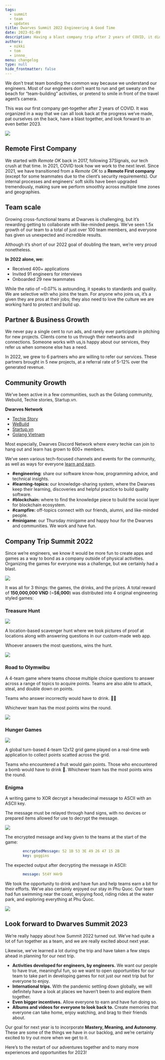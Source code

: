 ```yaml
---
tags: 
  - summit
  - team 
  - updates
title: Dwarves Summit 2022 Engineering A Good Time
date: 2023-01-09
description: Having a blast company trip after 2 years of COVID, it didn’t happen in a common way. We planned our trip differently than others and designed apps for everyone to play as a way to bond as company outside physical activities.
authors: 
  - nikki
  - tom
  - innno_
menu: changelog
type: null
hide_frontmatter: false
---
```


We don’t treat team bonding the common way because we understand our engineers. Most of our engineers don’t want to run and get sweaty on the beach for “team-building” activities, or pretend to smile in front of the travel agent’s camera.

This was our first company get-together after 2 years of COVID. It was organized in a way that we can all look back at the progress we’ve made, pat ourselves on the back, have a blast together, and look forward to an even better 2023.

![](assets/2022-dwarves-summit-engineering-a-good-time_50d7ea1e7a9652013fd0cecdd7596784_md5.webp)

## Remote First Company
We started with *Remote OK* back in 2017, following 37Signals, our tech crush at that time. In 2021, COVID took how we work to the next level. Since 2021, we have transitioned from a *Remote OK* to a **Remote First company** (except for some teammates due to the client’s security requirements). Our internal processes and engineers’ soft skills have been upgraded tremendously, making sure we perform smoothly across multiple time zones and geographies.

## Team scale
Growing cross-functional teams at Dwarves is challenging, but it’s rewarding getting to collaborate with like-minded peeps. We’ve seen 1.5x growth of our team to a total of just over 100 team members, and everyone has given us unexpected and incredible results.

Although it’s short of our 2022 goal of doubling the team, we’re very proud nonetheless.

**In 2022 alone, we:**

* Received 400+ applications 
* Invited 91 engineers for interviews
* Onboarded 29 new teammates

While the ratio of ~0.07% is astounding, it speaks to standards and quality. We are selective with who joins the team. For anyone who joins us, it’s a given they are pros at their jobs; they also need to love the culture we are working hard to protect and build up.

## Partner & Business Growth
We never pay a single cent to run ads, and rarely ever participate in pitching for new projects. Clients come to us through their networks and connections. Someone works with us,is happy about our services, they refer us when someone else has a need.

In 2022, we grew to 6 partners who are willing to refer our services. These partners brought in 5 new projects, at a referral rate of 5-12% over the generated revenue.

## Community Growth
We’ve been active in a few communities, such as the Golang community, Webuild, Techie stories, Startup.vn.

**Dwarves Network**
* [Techie Story](http://techiestory.net/)
* [WeBuild](http://webuild.community/)
* [Startup.vn](https://startup.vn/)
* [Golang Vietnam](http://golang.org.vn/)

Most especially, Dwarves Discord Network where every techie can join to hang out and learn has grown to 600+ members.

We’ve seen various tech-focused channels and events for the community,  as well as ways for everyone  [learn and earn](https://earn.d.foundation/). 

* **#engineering**: share our software know-how, programming advice, and technical insights.
* **#learning-topics:** our knowledge-sharing system, where the Dwarves keep their learning, discoveries and helpful practice to build quality software.
* **#blockchain:** where to find the knowledge piece to build the social layer for blockchain ecosystem.
* **#campfire:** off-topics connect with our friends, alumni, and like-minded people.
* **#minigame**: our Thursday minigame and happy hour for the Dwarves and communities. We work and have fun.

## Company Trip Summit 2022
Since we’re engineers, we know it would be more fun to create apps and games as a way to bond as a company outside of physical activities. Organizing the games for everyone was a challenge, but we certainly had a blast.

![](assets/2022-dwarves-summit-engineering-a-good-time_66146aaca24382630125b7a70713cbbc_md5.webp)

It was all for 3 things: the games, the drinks, and the prizes. A total reward of **150,000,000 VND** (~$**6,000**) was distributed into 4 original engineering styled games:

### Treasure Hunt

![](assets/2022-dwarves-summit-engineering-a-good-time_f78cb4d5fd1925ce0559a5b36bc5675f_md5.webp)

A location-based scavenger hunt where we took pictures of proof at locations along with answering questions in our custom-made web app. 

Whoever answers the most questions, wins the hunt.

![](assets/2022-dwarves-summit-engineering-a-good-time_1ad6a2ad398abe7041cee20a627dc685_md5.webp)

### Road to Olymwibu
A 4-team game where teams choose multiple choice questions to answer across a range of topics to acquire points. Teams are also able to attack, steal, and double down on points.

Teams who answer incorrectly would have to drink. 🍺🍺

Whichever team has the most points wins the round.

![](assets/2022-dwarves-summit-engineering-a-good-time_51be085fcfb86c123446d15a3155c0e7_md5.webp)

### Hunger Games

![](assets/2022-dwarves-summit-engineering-a-good-time_133221cf791f0d75a493e92a8571d763_md5.webp)

A global turn-based 4-team 12x12 grid game played on a real-time web application to collect points scatted across the grid.

Teams who encountered a fruit would gain points. Those who encountered a bomb would have to drink 🍺. Whichever team has the most points wins the round.

### Enigma
A writing game to XOR decrypt a hexadecimal message to ASCII with an ASCII key. 

The message must be relayed through hand signs, with no devices or prepared items allowed for use to decrypt the message. 

![](assets/2022-dwarves-summit-engineering-a-good-time_cb8ef0a8d44685b07d5a41daea52ed8c_md5.webp)

The encrypted message and key given to the teams at the start of the game:

```yaml
		encryptedMessage: 52 1B 53 3E 49 26 47 15 2B
		key: goggins
```
The expected output after decrypting the message in ASCII:

```yaml
		message: 5t4Y H4rD
```
We took the opportunity to drink and have fun and help teams earn a bit for their efforts. We’ve also certainly enjoyed our stay in Phu Quoc. Our team had fun swimming near the coast, enjoying food, riding rides at the water park, and exploring everything at Phu Quoc.

![](assets/2022-dwarves-summit-engineering-a-good-time_3b0c68bef924599e58947f20cdf3a765_md5.webp)

## Look forward to Dwarves Summit 2023
We’re really happy about how Summit 2022 turned out. We’ve had quite a lot of fun together as a team, and we are really excited about next year.

Likewise, we’ve learned a lot during the trip and have taken a few steps ahead in planning for our next trip.

* **Activities developed for engineers, by engineers.** We want our people to have true, meaningful fun, so we want to open opportunities for our team to take part in developing games for not just our next trip but for everyone to enjoy.
* **International trips.** With the pandemic settling down globally, we will definitely have a look at places we haven’t been to and explore them together.
* **Even bigger incentives.** Allow everyone to earn and have fun doing so.
* **Albums and videos for everyone to look back to.** Create memories that everyone can take home, enjoy watching, and brag to their friends about.

Our goal for next year is to incorporate **Mastery, Meaning, and Autonomy**. These are some of the things we have in our backlog, and we’re certainly excited to try out more when we get to it.

Here’s to the restart of our adventures together and to many more experiences and opportunities for 2023!